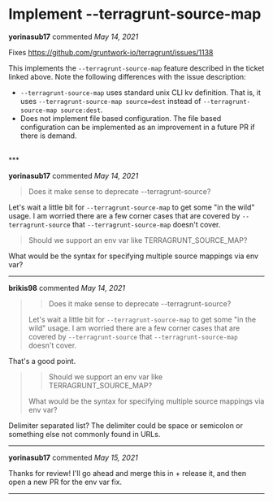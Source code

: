 # Implement --terragrunt-source-map

**yorinasub17** commented *May 14, 2021*

Fixes https://github.com/gruntwork-io/terragrunt/issues/1138

This implements the `--terragrunt-source-map` feature described in the ticket linked above. Note the following differences with the issue description:

- `--terragrunt-source-map` uses standard unix CLI kv definition. That is, it uses `--terragrunt-source-map source=dest` instead of `--terragrunt-source-map source:dest`.
- Does not implement file based configuration. The file based configuration can be implemented as an improvement in a future PR if there is demand.
<br />
***


**yorinasub17** commented *May 14, 2021*

> Does it make sense to deprecate --terragrunt-source?

Let's wait a little bit for `--terragrunt-source-map` to get some "in the wild" usage. I am worried there are a few corner cases that are covered by `--terragrunt-source` that `--terragrunt-source-map` doesn't cover.

> Should we support an env var like TERRAGRUNT_SOURCE_MAP?

What would be the syntax for specifying multiple source mappings via env var?

***

**brikis98** commented *May 14, 2021*

> > Does it make sense to deprecate --terragrunt-source?
> 
> Let's wait a little bit for `--terragrunt-source-map` to get some "in the wild" usage. I am worried there are a few corner cases that are covered by `--terragrunt-source` that `--terragrunt-source-map` doesn't cover.

That's a good point.

> 
> > Should we support an env var like TERRAGRUNT_SOURCE_MAP?
> 
> What would be the syntax for specifying multiple source mappings via env var?

Delimiter separated list? The delimiter could be space or semicolon or something else not commonly found in URLs.
***

**yorinasub17** commented *May 15, 2021*

Thanks for review! I'll go ahead and merge this in + release it, and then open a new PR for the env var fix.
***

